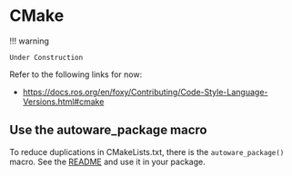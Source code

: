 # CMake

!!! warning

    Under Construction

Refer to the following links for now:

- <https://docs.ros.org/en/foxy/Contributing/Code-Style-Language-Versions.html#cmake>

## Use the autoware_package macro

To reduce duplications in CMakeLists.txt, there is the `autoware_package()` macro.
See the [README](https://github.com/autowarefoundation/autoware_common/tree/main/autoware_cmake) and use it in your package.
